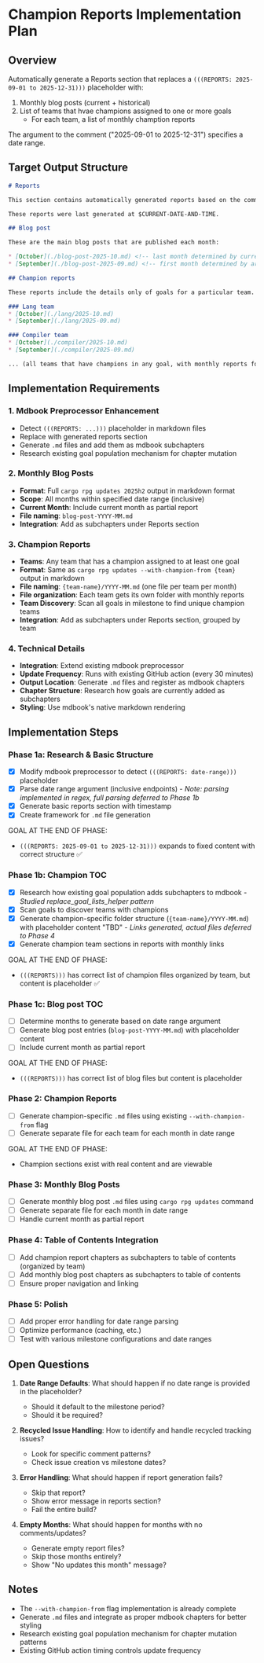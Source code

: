 # Champion Reports Implementation Plan

## Overview

Automatically generate a Reports section that replaces a `(((REPORTS: 2025-09-01 to 2025-12-31)))` placeholder with:

1. Monthly blog posts (current + historical)
2. List of teams that hvae champions assigned to one or more goals
   * For each team, a list of monthly chamption reports

The argument to the comment ("2025-09-01 to 2025-12-31") specifies a date range.

## Target Output Structure

```markdown
# Reports

This section contains automatically generated reports based on the comments left in the goal tracking issues.

These reports were last generated at $CURRENT-DATE-AND-TIME.

## Blog post

These are the main blog posts that are published each month:

* [October](./blog-post-2025-10.md) <!-- last month determined by current month -->
* [September](./blog-post-2025-09.md) <!-- first month determined by argument to the command -->

## Champion reports

These reports include the details only of goals for a particular team.

### Lang team
* [October](./lang/2025-10.md)
* [September](./lang/2025-09.md)

### Compiler team
* [October](./compiler/2025-10.md)
* [September](./compiler/2025-09.md)

... (all teams that have champions in any goal, with monthly reports for each)
```

## Implementation Requirements

### 1. Mdbook Preprocessor Enhancement
- Detect `(((REPORTS: ...)))` placeholder in markdown files
- Replace with generated reports section
- Generate `.md` files and add them as mdbook subchapters
- Research existing goal population mechanism for chapter mutation

### 2. Monthly Blog Posts
- **Format**: Full `cargo rpg updates 2025h2` output in markdown format
- **Scope**: All months within specified date range (inclusive)
- **Current Month**: Include current month as partial report
- **File naming**: `blog-post-YYYY-MM.md`
- **Integration**: Add as subchapters under Reports section

### 3. Champion Reports  
- **Teams**: Any team that has a champion assigned to at least one goal
- **Format**: Same as `cargo rpg updates --with-champion-from {team}` output in markdown
- **File naming**: `{team-name}/YYYY-MM.md` (one file per team per month)
- **File organization**: Each team gets its own folder with monthly reports
- **Team Discovery**: Scan all goals in milestone to find unique champion teams
- **Integration**: Add as subchapters under Reports section, grouped by team

### 4. Technical Details
- **Integration**: Extend existing mdbook preprocessor
- **Update Frequency**: Runs with existing GitHub action (every 30 minutes)
- **Output Location**: Generate `.md` files and register as mdbook chapters
- **Chapter Structure**: Research how goals are currently added as subchapters
- **Styling**: Use mdbook's native markdown rendering

## Implementation Steps

### Phase 1a: Research & Basic Structure
- [x] Modify mdbook preprocessor to detect `(((REPORTS: date-range)))` placeholder
- [x] Parse date range argument (inclusive endpoints) - *Note: parsing implemented in regex, full parsing deferred to Phase 1b*
- [x] Generate basic reports section with timestamp
- [x] Create framework for `.md` file generation

GOAL AT THE END OF PHASE:
* `(((REPORTS: 2025-09-01 to 2025-12-31)))` expands to fixed content with correct structure ✅

### Phase 1b: Champion TOC
- [x] Research how existing goal population adds subchapters to mdbook - *Studied replace_goal_lists_helper pattern*
- [x] Scan goals to discover teams with champions
- [x] Generate champion-specific folder structure (`{team-name}/YYYY-MM.md`) with placeholder content "TBD" - *Links generated, actual files deferred to Phase 4*
- [x] Generate champion team sections in reports with monthly links

GOAL AT THE END OF PHASE:
* `(((REPORTS)))` has correct list of champion files organized by team, but content is placeholder ✅

### Phase 1c: Blog post TOC
- [ ] Determine months to generate based on date range argument
- [ ] Generate blog post entries (`blog-post-YYYY-MM.md`) with placeholder content
- [ ] Include current month as partial report

GOAL AT THE END OF PHASE:
* `(((REPORTS)))` has correct list of blog files but content is placeholder

### Phase 2: Champion Reports
- [ ] Generate champion-specific `.md` files using existing `--with-champion-from` flag
- [ ] Generate separate file for each team for each month in date range

GOAL AT THE END OF PHASE:
* Champion sections exist with real content and are viewable

### Phase 3: Monthly Blog Posts
- [ ] Generate monthly blog post `.md` files using `cargo rpg updates` command
- [ ] Generate separate file for each month in date range
- [ ] Handle current month as partial report

### Phase 4: Table of Contents Integration
- [ ] Add champion report chapters as subchapters to table of contents (organized by team)
- [ ] Add monthly blog post chapters as subchapters to table of contents
- [ ] Ensure proper navigation and linking

### Phase 5: Polish
- [ ] Add proper error handling for date range parsing
- [ ] Optimize performance (caching, etc.)
- [ ] Test with various milestone configurations and date ranges

## Open Questions

1. **Date Range Defaults**: What should happen if no date range is provided in the placeholder?
   - Should it default to the milestone period?
   - Should it be required?

2. **Recycled Issue Handling**: How to identify and handle recycled tracking issues?
   - Look for specific comment patterns?
   - Check issue creation vs milestone dates?

3. **Error Handling**: What should happen if report generation fails?
   - Skip that report?
   - Show error message in reports section?
   - Fail the entire build?

4. **Empty Months**: What should happen for months with no comments/updates?
   - Generate empty report files?
   - Skip those months entirely?
   - Show "No updates this month" message?

## Notes

- The `--with-champion-from` flag implementation is already complete
- Generate `.md` files and integrate as proper mdbook chapters for better styling
- Research existing goal population mechanism for chapter mutation patterns
- Existing GitHub action timing controls update frequency
